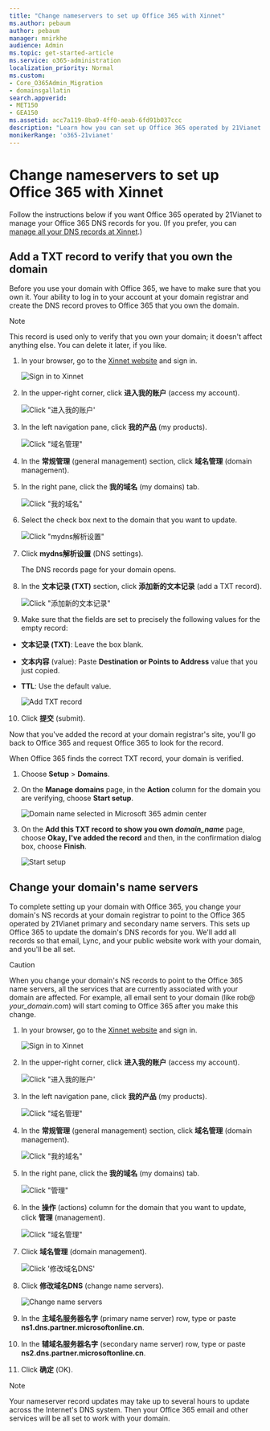 ```yaml
---
title: "Change nameservers to set up Office 365 with Xinnet"
ms.author: pebaum
author: pebaum
manager: mnirkhe
audience: Admin
ms.topic: get-started-article
ms.service: o365-administration
localization_priority: Normal
ms.custom:
- Core_O365Admin_Migration
- domainsgallatin
search.appverid:
- MET150
- GEA150
ms.assetid: acc7a119-8ba9-4ff0-aeab-6fd91b037ccc
description: "Learn how you can set up Office 365 operated by 21Vianet to manage your DNS records, when Xinnet is the DNS hosting provider."
monikerRange: 'o365-21vianet'
---
```


# Change nameservers to set up Office 365 with Xinnet

Follow the instructions below if you want Office 365 operated by 21Vianet to manage your Office 365 DNS records for you. (If you prefer, you can [manage all your DNS records at Xinnet](../get-help-with-domains/create-dns-records-at-any-dns-hosting-provider.md).)

    
## Add a TXT record to verify that you own the domain
<a name="BKMK_add_a_record"> </a>

Before you use your domain with Office 365, we have to make sure that you own it. Your ability to log in to your account at your domain registrar and create the DNS record proves to Office 365 that you own the domain.
  
> [!NOTE]
> This record is used only to verify that you own your domain; it doesn't affect anything else. You can delete it later, if you like. 
  
1. In your browser, go to the [Xinnet website](http://www.xinnet.com) and sign in. 
    
    ![Sign in to Xinnet](../media/c9d2c80e-0458-4131-88f3-9e1b094d0823.png)
  
2. In the upper-right corner, click **进入我的账户** (access my account). 
    
    ![Click "进入我的账户'](../media/4fbb122f-a08b-4c93-9bfa-f1d059201d6b.png)
  
3. In the left navigation pane, click **我的产品** (my products). 
    
    ![Click "域名管理"](../media/ffc1dfdd-f291-4645-9030-ef84d76edbef.png)
  
4. In the **常规管理** (general management) section, click **域名管理** (domain management). 
    
5. In the right pane, click the **我的域名** (my domains) tab. 
    
    ![Click "我的域名"](../media/b0bfbada-6e17-4857-b718-31a3fab89588.png)
  
6. Select the check box next to the domain that you want to update.
    
    ![Click "mydns解析设置"](../media/07417e01-a4a7-4f74-a444-0bc80b9fb72d.png)
  
7. Click **mydns解析设置** (DNS settings). 
    
    The DNS records page for your domain opens.
    
8. In the **文本记录 (TXT)** section, click **添加新的文本记录** (add a TXT record). 
    
    ![Click "添加新的文本记录"](../media/d859335c-ea0e-4a00-8217-2ed504d2cdaf.png)
  
9. Make sure that the fields are set to precisely the following values for the empty record:
    
  - **文本记录 (TXT)**: Leave the box blank.
    
  - **文本内容** (value): Paste **Destination or Points to Address** value that you just copied. 
    
  - **TTL**: Use the default value.
    
    ![Add TXT record](../media/fbbfa817-2a12-43c4-99b9-0e6ef76e9905.png)
  
10. Click **提交** (submit). 
    
Now that you've added the record at your domain registrar's site, you'll go back to Office 365 and request Office 365 to look for the record.
  
When Office 365 finds the correct TXT record, your domain is verified.
  
1. Choose **Setup** \> **Domains**.
    
2. On the **Manage domains** page, in the **Action** column for the domain you are verifying, choose **Start setup**.
    
    ![Domain name selected in Microsoft 365 admin center](../media/c61204f1-a025-448b-a2a1-c4d7abee7a06.png)
  
3. On the **Add this TXT record to show you own** ***domain_name*** page, choose **Okay, I've added the record** and then, in the confirmation dialog box, choose **Finish**.
    
    ![Start setup](../media/5f6578af-ae32-49e8-b283-ec2d080420da.png)
  
## Change your domain's name servers
<a name="BKMK_change_your_domain_s_1"> </a>

To complete setting up your domain with Office 365, you change your domain's NS records at your domain registrar to point to the Office 365 operated by 21Vianet primary and secondary name servers. This sets up Office 365 to update the domain's DNS records for you. We'll add all records so that email, Lync, and your public website work with your domain, and you'll be all set.
  
> [!CAUTION]
> When you change your domain's NS records to point to the Office 365 name servers, all the services that are currently associated with your domain are affected. For example, all email sent to your domain (like rob@ *your_domain*.com) will start coming to Office 365 after you make this change. 
  
1. In your browser, go to the [Xinnet website](http://www.xinnet.com) and sign in. 
    
    ![Sign in to Xinnet](../media/c9d2c80e-0458-4131-88f3-9e1b094d0823.png)
  
2. In the upper-right corner, click **进入我的账户** (access my account). 
    
    ![Click "进入我的账户'](../media/4fbb122f-a08b-4c93-9bfa-f1d059201d6b.png)
  
3. In the left navigation pane, click **我的产品** (my products). 
    
    ![Click "域名管理"](../media/ffc1dfdd-f291-4645-9030-ef84d76edbef.png)
  
4. In the **常规管理** (general management) section, click **域名管理** (domain management). 
    
    ![Click "我的域名"](../media/b0bfbada-6e17-4857-b718-31a3fab89588.png)
  
5. In the right pane, click the **我的域名** (my domains) tab. 
    
    ![Click "管理"](../media/c35373b6-2480-4f2b-b82f-e7d141b286cf.png)
  
6. In the **操作** (actions) column for the domain that you want to update, click **管理** (management). 
    
    ![Click "域名管理"](../media/07b7b3d7-3a81-429a-9875-b63790d65f66.png)
  
7. Click **域名管理** (domain management). 
    
    ![Click '修改域名DNS'](../media/50b0784b-4d1b-4c9e-809a-ffbb776f992e.png)
  
8. Click **修改域名DNS** (change name servers). 
    
    ![Change name servers](../media/8f072572-7679-4f05-8881-13ca1de3ceba.png)
  
9. In the **主域名服务器名字** (primary name server) row, type or paste **ns1.dns.partner.microsoftonline.cn**. 
    
10. In the **辅域名服务器名字** (secondary name server) row, type or paste **ns2.dns.partner.microsoftonline.cn**. 
    
11. Click **确定** (OK). 
    
> [!NOTE]
> Your nameserver record updates may take up to several hours to update across the Internet's DNS system. Then your Office 365 email and other services will be all set to work with your domain. 
  

